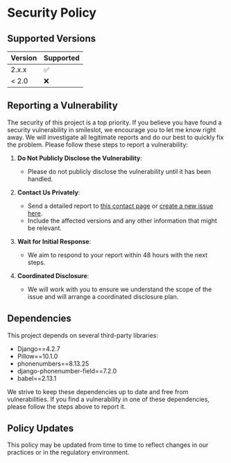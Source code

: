 # Security Policy

## Supported Versions

| Version | Supported          |
|---------|--------------------|
| 2.x.x   | :white_check_mark: |
| < 2.0   | :x:                |

## Reporting a Vulnerability

The security of this project is a top priority. If you believe you have found a security vulnerability in
smileslot, we encourage you to let me know right away. We will investigate all legitimate reports and do our best
to quickly fix the problem. Please follow these steps to report a vulnerability:

1. **Do Not Publicly Disclose the Vulnerability**:
    - Please do not publicly disclose the vulnerability until it has been handled.

2. **Contact Us Privately**:
    - Send a detailed report to [this contact page](https://mboaacademy@gmail.com/)
      or [create a new issue here](https://github.com/Mboa-Technologies/smiles/issues/new/choose).
    - Include the affected versions and any other information that might be relevant.

3. **Wait for Initial Response**:
    - We aim to respond to your report within 48 hours with the next steps.

4. **Coordinated Disclosure**:
    - We will work with you to ensure we understand the scope of the issue and will arrange a coordinated disclosure
      plan.

## Dependencies

This project depends on several third-party libraries:

- Django==4.2.7
- Pillow==10.1.0
- phonenumbers==8.13.25
- django-phonenumber-field==7.2.0
- babel==2.13.1

We strive to keep these dependencies up to date and free from vulnerabilities. If you find a vulnerability in one of
these dependencies, please follow the steps above to report it.

## Policy Updates

This policy may be updated from time to time to reflect changes in our practices or in the regulatory environment.
